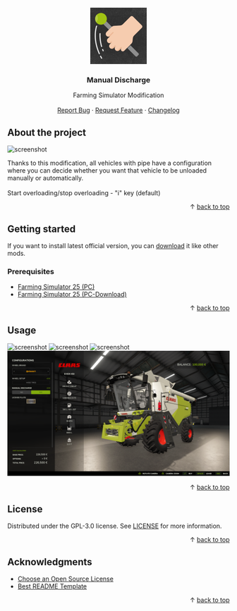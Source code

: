 <div id="top"></div>
<br/>
<div align="center">
  <a href="https://github.com/VertexFloat/manualDischarge">
    <img src="screenshots/icon.png" alt="Logo" width="128" height="128">
  </a>
  <h3>Manual Discharge</h3>
  <p>
    Farming Simulator Modification
    <br/>
    <br/>
    <a href="https://github.com/VertexFloat/manualDischarge/issues">Report Bug</a>
    ·
    <a href="https://github.com/VertexFloat/manualDischarge/issues">Request Feature</a>
    ·
    <a href="https://github.com/VertexFloat/manualDischarge/blob/main/CHANGELOG.md">Changelog</a>
  </p>
</div>

## About the project

<img src="screenshots/screenshot (1).png" alt="screenshot">

Thanks to this modification, all vehicles with pipe have a configuration where you can decide whether you want that vehicle to be unloaded manually or automatically.
<br/>
<br/>
Start overloading/stop overloading - "i" key (default)

<p align="right">&#x2191 <a href="#top">back to top</a></p>

## Getting started

If you want to install latest official version, you can [download](https://www.farming-simulator.com/mod.php?mod_id=304694) it like other mods.
<br/>

### Prerequisites

- [Farming Simulator 25 (PC)](https://www.farming-simulator.com/buy-now.php?platform=pc&code=VertexFloat)
- [Farming Simulator 25 (PC-Download)](https://www.farming-simulator.com/buy-now.php?platform=pcdigital&code=VertexFloat)

<p align="right">&#x2191 <a href="#top">back to top</a></p>

## Usage

<img src="screenshots/screenshot (2).png" alt="screenshot">
<img src="screenshots/screenshot (3).png" alt="screenshot">
<img src="screenshots/screenshot (4).png" alt="screenshot">
<img src="screenshots/screenshot (5).png" alt="screenshot">

<p align="right">&#x2191 <a href="#top">back to top</a></p>

## License

Distributed under the GPL-3.0 license. See [LICENSE](https://github.com/VertexFloat/manualDischarge/blob/main/LICENSE) for more information.

<p align="right">&#x2191 <a href="#top">back to top</a></p>

## Acknowledgments

- [Choose an Open Source License](https://choosealicense.com)
- [Best README Template](https://github.com/othneildrew/Best-README-Template)

<p align="right">&#x2191 <a href="#top">back to top</a></p>
